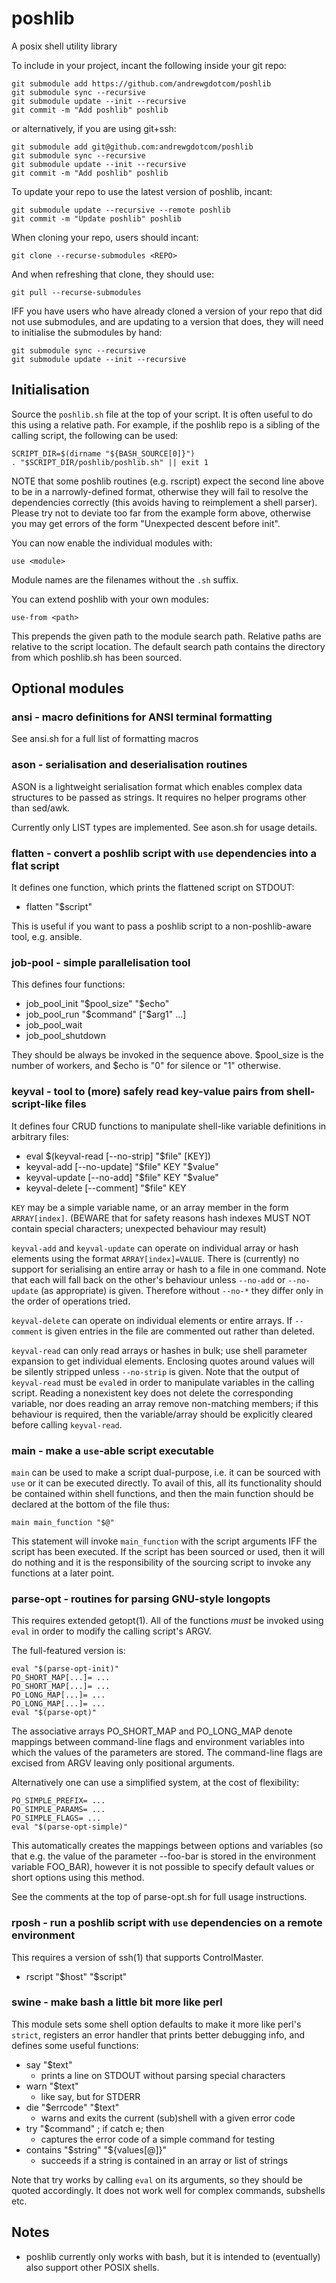 # poshlib
A posix shell utility library

To include in your project, incant the following inside your git repo:

```
git submodule add https://github.com/andrewgdotcom/poshlib
git submodule sync --recursive
git submodule update --init --recursive
git commit -m "Add poshlib" poshlib
```

or alternatively, if you are using git+ssh:

```
git submodule add git@github.com:andrewgdotcom/poshlib
git submodule sync --recursive
git submodule update --init --recursive
git commit -m "Add poshlib" poshlib
```

To update your repo to use the latest version of poshlib, incant:

```
git submodule update --recursive --remote poshlib
git commit -m "Update poshlib" poshlib
```

When cloning your repo, users should incant:

```
git clone --recurse-submodules <REPO>
```

And when refreshing that clone, they should use:

```
git pull --recurse-submodules
```

IFF you have users who have already cloned a version of your repo that did not use submodules, and are updating to a version that does, they will need to initialise the submodules by hand:

```
git submodule sync --recursive
git submodule update --init --recursive
```

## Initialisation

Source the `poshlib.sh` file at the top of your script. It is often useful to do this using a relative path. For example, if the poshlib repo is a sibling of the calling script, the following can be used:

```
SCRIPT_DIR=$(dirname "${BASH_SOURCE[0]}")
. "$SCRIPT_DIR/poshlib/poshlib.sh" || exit 1
```

NOTE that some poshlib routines (e.g. rscript) expect the second line above
to be in a narrowly-defined format, otherwise they will fail to resolve the
dependencies correctly (this avoids having to reimplement a shell parser).
Please try not to deviate too far from the example form above, otherwise you
may get errors of the form "Unexpected descent before init".

You can now enable the individual modules with:

```
use <module>
```

Module names are the filenames without the `.sh` suffix.

You can extend poshlib with your own modules:

```
use-from <path>
```

This prepends the given path to the module search path. Relative paths are relative to the script location. The default search path contains the directory from which poshlib.sh has been sourced.


## Optional modules

### ansi - macro definitions for ANSI terminal formatting

See ansi.sh for a full list of formatting macros

### ason - serialisation and deserialisation routines

ASON is a lightweight serialisation format which enables complex data structures
to be passed as strings. It requires no helper programs other than sed/awk.

Currently only LIST types are implemented. See ason.sh for usage details.

### flatten - convert a poshlib script with `use` dependencies into a flat script

It defines one function, which prints the flattened script on STDOUT:

* flatten "$script"

This is useful if you want to pass a poshlib script to a non-poshlib-aware tool, e.g. ansible.

### job-pool - simple parallelisation tool

This defines four functions:

* job_pool_init "$pool_size" "$echo"
* job_pool_run "$command" ["$arg1" ...]
* job_pool_wait
* job_pool_shutdown

They should be always be invoked in the sequence above. $pool_size is the number of workers, and $echo is "0" for silence or "1" otherwise.

### keyval - tool to (more) safely read key-value pairs from shell-script-like files

It defines four CRUD functions to manipulate shell-like variable definitions in arbitrary files:

* eval $(keyval-read [--no-strip] "$file" [KEY])
* keyval-add [--no-update] "$file" KEY "$value"
* keyval-update [--no-add] "$file" KEY "$value"
* keyval-delete [--comment] "$file" KEY

`KEY` may be a simple variable name, or an array member in the form `ARRAY[index]`.
(BEWARE that for safety reasons hash indexes MUST NOT contain special characters; unexpected behaviour may result)

`keyval-add` and `keyval-update` can operate on individual array or hash elements using the format `ARRAY[index]=VALUE`.
There is (currently) no support for serialising an entire array or hash to a file in one command.
Note that each will fall back on the other's behaviour unless `--no-add` or `--no-update` (as appropriate) is given.
Therefore without `--no-*` they differ only in the order of operations tried.

`keyval-delete` can operate on individual elements or entire arrays.
If `--comment` is given entries in the file are commented out rather than deleted.

`keyval-read` can only read arrays or hashes in bulk; use shell parameter expansion to get individual elements.
Enclosing quotes around values will be silently stripped unless `--no-strip` is given.
Note that the output of `keyval-read` must be `eval`ed in order to manipulate variables in the calling script.
Reading a nonexistent key does not delete the corresponding variable, nor does reading an array remove non-matching members;
if this behaviour is required, then the variable/array should be explicitly cleared before calling `keyval-read`.

### main - make a `use`-able script executable

`main` can be used to make a script dual-purpose, i.e. it can be sourced with `use` or it can be executed directly. To avail of this, all its functionality should be contained within shell functions, and then the main function should be declared at the bottom of the file thus:

```
main main_function "$@"
```

This statement will invoke `main_function` with the script arguments IFF the script has been executed. If the script has been sourced or used, then it will do nothing and it is the responsibility of the sourcing script to invoke any functions at a later point.

### parse-opt - routines for parsing GNU-style longopts

This requires extended getopt(1). All of the functions *must* be invoked using `eval` in order to modify the calling script's ARGV.

The full-featured version is:

```
eval "$(parse-opt-init)"
PO_SHORT_MAP[...]= ...
PO_SHORT_MAP[...]= ...
PO_LONG_MAP[...]= ...
PO_LONG_MAP[...]= ...
eval "$(parse-opt)"
```

The associative arrays PO_SHORT_MAP and PO_LONG_MAP denote mappings between command-line flags and environment variables into which the values of the parameters are stored. The command-line flags are excised from ARGV leaving only positional arguments.

Alternatively one can use a simplified system, at the cost of flexibility:

```
PO_SIMPLE_PREFIX= ...
PO_SIMPLE_PARAMS= ...
PO_SIMPLE_FLAGS= ...
eval "$(parse-opt-simple)"
```

This automatically creates the mappings between options and variables (so that e.g. the value of the parameter --foo-bar is stored in the environment variable FOO_BAR), however it is not possible to specify default values or short options using this method.

See the comments at the top of parse-opt.sh for full usage instructions.

### rposh - run a poshlib script with `use` dependencies on a remote environment

This requires a version of ssh(1) that supports ControlMaster.

* rscript "$host" "$script"

### swine - make bash a little bit more like perl

This module sets some shell option defaults to make it more like perl's `strict`, registers an error handler that prints better debugging info, and defines some useful functions:

* say "$text"
    * prints a line on STDOUT without parsing special characters
* warn "$text"
    * like say, but for STDERR
* die "$errcode" "$text"
    * warns and exits the current (sub)shell with a given error code
* try "$command" ; if catch e; then
    * captures the error code of a simple command for testing
* contains "$string" "${values[@]}"
    * succeeds if a string is contained in an array or list of strings

Note that try works by calling `eval` on its arguments, so they should be
quoted accordingly. It does not work well for complex commands, subshells etc.

## Notes

* poshlib currently only works with bash, but it is intended to (eventually) also support other POSIX shells.

